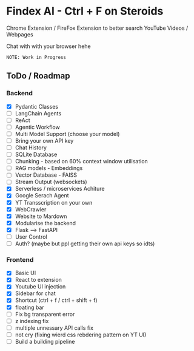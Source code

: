# Findex AI - Ctrl + F on Steroids

Chrome Extension / FireFox Extension to better search YouTube Videos / Webpages

Chat with with your browser hehe

```
NOTE: Work in Progress
```

## ToDo / Roadmap

### Backend

- [x] Pydantic Classes
- [ ] LangChain Agents
- [ ] ReAct
- [ ] Agentic Workflow
- [ ] Multi Model Support (choose your model)
- [ ] Bring your own API key
- [ ] Chat History
- [ ] SQLite Database
- [ ] Chunking - based on 60% context window utilisation
- [ ] RAG models - Embeddings
- [ ] Vector Database - FAISS
- [ ] Stream Output (websockets)
- [x] Serverless / microservices Achiture
- [x] Google Serach Agent
- [x] YT Transscription on your own
- [x] WebCrawler
- [x] Website to Mardown
- [x] Modularise the backend
- [x] Flask --> FastAPI
- [ ] User Control
- [ ] Auth? (maybe but ppl getting their own api keys so idts)

### Frontend

- [x] Basic UI
- [x] React to extension
- [x] Youtube UI injection
- [x] Sidebar for chat
- [x] Shortcut (ctrl + f / ctrl + shift + f)
- [x] floating bar
- [ ] Fix bg transparent error
- [ ] z indexing fix
- [ ] multiple unnessary API calls fix
- [ ] not cry (fixing wierd css rebdering pattern on YT UI)
- [ ] Build a building pipeline
